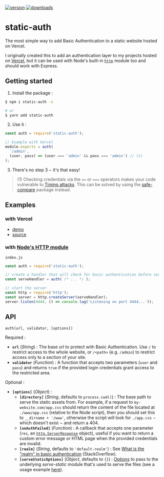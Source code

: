 [![version](https://img.shields.io/badge/version-2.1.2-lightseagreen.svg?style=for-the-badge)](https://github.com/flawyte/static-auth/releases/tag/2.1.2)
[![downloads](https://img.shields.io/npm/dm/static-auth.svg?color=salmon&style=for-the-badge)](https://www.npmjs.com/package/static-auth)

# static-auth

The most simple way to add Basic Authentication to a static website hosted on Vercel.

I originally created this to add an authentication layer to my projects hosted on [Vercel](https://vercel.com), but it can be used with Node's built-in [`http`](https://nodejs.org/api/http.html) module too and should work with Express.

## Getting started

1. Install the package :

```bash
$ npm i static-auth -s

# or
$ yarn add static-auth
```

2. Use it :

```js
const auth = require('static-auth');

// Example with Vercel
module.exports = auth(
  '/admin',
  (user, pass) => (user === 'admin' && pass === 'admin') // (1)
);
```

3. There's no step 3 − it's that easy!

> (1) Checking credentials via the `==` or `===` operators makes your code vulnerable to [Timing attacks](https://snyk.io/blog/node-js-timing-attack-ccc-ctf/). This can be solved by using the [safe-compare](https://www.npmjs.com/package/safe-compare) package instead.

## Examples

### with Vercel

* [demo](https://vercel-basic-auth-node-static-auth.flawyte.vercel.app/)
* [source](https://github.com/flawyte/vercel-basic-auth/tree/master/node-static-auth)

### with [Node's HTTP module](https://nodejs.org/api/http.html)

`index.js`

```js
const auth = require('static-auth');

// create a handler that will check for basic authentication before serving the files
const serveHandler = auth( /* ... */ );

// start the server
const http = require('http');
const server = http.createServer(serveHandler);
server.listen(4444, () => console.log('Listening on port 4444...'));
```

## API

`auth(url, validator, [options])`

Required :

  - **`url`** (*String*) : The base url to protect with Basic Authentication. Use `/` to restrict access to the whole website, or `/<path>` (e.g. `/admin`) to restrict access only to a section of your site.
  - **`validator`** (*Function*) : A function that accepts two parameters (`user` and `pass`) and returns `true` if the provided login credentials grant access to the restricted area.

Optional :

  - **`[options]`** (*Object*) :
    - **`[directory]`** (*String*, defaults to `process.cwd()`) : The base path to serve the static assets from. For example, if a request to `my-website.com/app.css` should return the content of the file located at `./www/app.css` (relative to the Node script), then you should set this to `__dirname + '/www'`, otherwise the script will look for `./app.css` − which doesn't exist − and return a 404.
    - **`[onAuthFailed]`** (*Function*) : A callback that accepts one parameter (`res`, an [`http.ServerResponse`](https://nodejs.org/api/http.html#http_class_http_serverresponse) object), useful if you want to return a custom error message or HTML page when the provided credentials are invalid.
    - **`[realm]`** (*String*, defaults to `'default-realm'`) : See [What is the "realm" in basic authentication](https://stackoverflow.com/questions/12701085/what-is-the-realm-in-basic-authentication) (StackOverflow).
    - **`[serveStaticOptions]`** (*Object*, defaults to `{}`) : [Options](https://github.com/expressjs/serve-static#options) to pass to the underlying *serve-static* module that's used to serve the files (see a usage example [here](https://github.com/flawyte/static-auth/pull/4#issue-573776989)).

